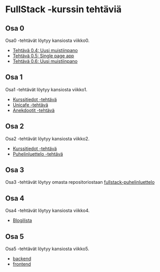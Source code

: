 # FullStack -kurssin tehtäviä

## Osa 0
Osa0 -tehtävät löytyy kansiosta viikko0.
* [Tehtävä 0.4: Uusi muistiinpano](https://github.com/lottajylha/fullstack/blob/master/viikko0/0.4.uusimuistiinpano.md)
* [Tehtävä 0.5: Single page app](https://github.com/lottajylha/fullstack/blob/master/viikko0/0.5.singlepageapp.md)
* [Tehtävä 0.6: Uusi muistiinpano](https://github.com/lottajylha/fullstack/blob/master/viikko0/0.6.spauusimuistiinpano.md)

## Osa 1
Osa1 -tehtävät löytyy kansiosta viikko1.
* [Kurssitiedot -tehtävä](https://github.com/lottajylha/fullstack/tree/master/viikko1/kurssitiedot)
* [Unicafe -tehtävä](https://github.com/lottajylha/fullstack/tree/master/viikko1/unicafe)
* [Anekdootit -tehtävä](https://github.com/lottajylha/fullstack/tree/master/viikko1/anekdootit)

## Osa 2
Osa2 -tehtävät löytyy kansiosta viikko2.
* [Kurssitiedot -tehtävä](https://github.com/lottajylha/fullstack/tree/master/viikko2/kurssitiedot)
* [Puhelinluettelo -tehtävä](https://github.com/lottajylha/fullstack/tree/master/viikko2/puhelinluettelo)

## Osa 3
Osa3 -tehtävät löytyy omasta repositoriostaan [fullstack-puhelinluettelo](https://github.com/lottajylha/fullstack-puhelinluettelo)

## Osa 4
Osa4 -tehtävät löytyy kansiosta viikko4.
* [Blogilista](https://github.com/lottajylha/fullstack/tree/master/viikko4/blogilista)

## Osa 5
Osa5 -tehtävät löytyy kansiosta viikko5.
* [backend](https://github.com/lottajylha/fullstack/tree/master/viikko5/bloglist-backend)
* [frontend](https://github.com/lottajylha/fullstack/tree/master/viikko5/frontend)
